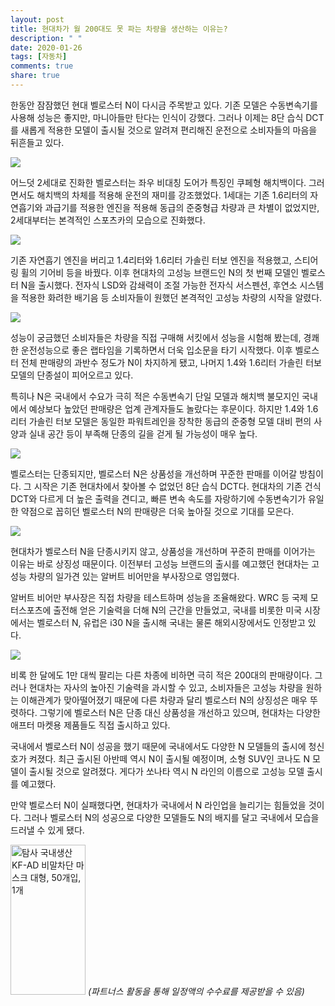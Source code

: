 ```yaml
---
layout: post
title: 현대차가 월 200대도 못 파는 차량을 생산하는 이유는?
description: " "
date: 2020-01-26
tags: [자동차]
comments: true
share: true
---
```



한동안 잠잠했던 현대 벨로스터 N이 다시금 주목받고 있다. 기존 모델은 수동변속기를 사용해 성능은 좋지만, 마니아들만 탄다는 인식이 강했다. 그러나 이제는 8단 습식 DCT를 새롭게 적용한 모델이 출시될 것으로 알려져 편리해진 운전으로 소비자들의 마음을 뒤흔들고 있다.

![](https://post-phinf.pstatic.net/MjAyMDA0MTZfMjc0/MDAxNTg3MDE2MjYxMDEw.94qZ5qTrlYNvKjKhQ7U8ERu7odkm6ZF2l3v3JH5Mzf4g.g5AjH9yLv1LaorGWn5Di0AS1DKNS_2885T5cIl513e8g.JPEG/wallpapers_hyundai_veloster_2012_14_copy.jpg?type=w1200)

어느덧 2세대로 진화한 벨로스터는 좌우 비대칭 도어가 특징인 쿠페형 해치백이다. 그러면서도 해치백의 차체를 적용해 운전의 재미를 강조했었다. 1세대는 기존 1.6리터의 자연흡기와 과급기를 적용한 엔진을 적용해 동급의 준중형급 차량과 큰 차별이 없었지만, 2세대부터는 본격적인 스포츠카의 모습으로 진화했다.

![](https://post-phinf.pstatic.net/MjAyMDA0MTZfODgg/MDAxNTg3MDE2MDM1OTMw.Fx47eV0-lNIrzePi5wh72CzViEF9ktjpitousOR5oCwg.pQ9tP_ewJMhcAd5_WO4Vvxn75rnmZhUps3m33Dn5XOgg.JPEG/32.jpg?type=w1200)

기존 자연흡기 엔진을 버리고 1.4리터와 1.6리터 가솔린 터보 엔진을 적용했고, 스티어링 휠의 기어비 등을 바꿨다. 이후 현대차의 고성능 브랜드인 N의 첫 번째 모델인 벨로스터 N을 출시했다. 전자식 LSD와 감쇄력이 조절 가능한 전자식 서스펜션, 후연소 시스템을 적용한 화려한 배기음 등 소비자들이 원했던 본격적인 고성능 차량의 시작을 알렸다.

![](https://post-phinf.pstatic.net/MjAyMDA0MTZfMTI3/MDAxNTg3MDE2MzU4NzEz.o-8LwCmuCwcfc350ATsJT3NiMOH_U4DN9ZaMkTCny80g.3uZ6tNWkpkfpXjMiv2L1FO6brLWS52_1tj1xOcR4lMkg.JPEG/Hyundai-Veloster_N-2019-1280-04_copy.jpg?type=w1200)

성능이 궁금했던 소비자들은 차량을 직접 구매해 서킷에서 성능을 시험해 봤는데, 경쾌한 운전성능으로 좋은 랩타임을 기록하면서 더욱 입소문을 타기 시작했다. 이후 벨로스터 전체 판매량의 과반수 정도가 N이 차지하게 됐고, 나머지 1.4와 1.6리터 가솔린 터보 모델의 단종설이 피어오르고 있다.

특히나 N은 국내에서 수요가 극히 적은 수동변속기 단일 모델과 해치백 불모지인 국내에서 예상보다 높았던 판매량은 업계 관계자들도 놀랐다는 후문이다. 하지만 1.4와 1.6리터 가솔린 터보 모델은 동일한 파워트레인을 장착한 동급의 준중형 모델 대비 편의 사양과 실내 공간 등이 부족해 단종의 길을 걷게 될 가능성이 매우 높다.

![](https://post-phinf.pstatic.net/MjAyMDA0MTZfMjc1/MDAxNTg3MDE2ODM2Mzk4.hj-XqH62BsXbDwHrT8ZmegCmna49jBWi9nNEPssozGIg.h3cVkudbh-38L_005502p7_K7WU4a_pBikiDrE6Raysg.JPEG/1_copy.jpg?type=w1200)

벨로스터는 단종되지만, 벨로스터 N은 상품성을 개선하며 꾸준한 판매를 이어갈 방침이다. 그 시작은 기존 현대차에서 찾아볼 수 없었던 8단 습식 DCT다. 현대차의 기존 건식 DCT와 다르게 더 높은 출력을 견디고, 빠른 변속 속도를 자랑하기에 수동변속기가 유일한 약점으로 꼽히던 벨로스터 N의 판매량은 더욱 높아질 것으로 기대를 모은다.

![](https://post-phinf.pstatic.net/MjAyMDA0MTZfNzUg/MDAxNTg3MDE2MTQzMTA4.fjk7NTzkxXIScaOkZ2NfKdweO9YQFquUItXS4qAqLOUg.pYul3C8473QyBH7Bb369DWhNBVS2ZCIXxX7MItyqRecg.JPEG/Untitled-1.jpg?type=w1200)

현대차가 벨로스터 N을 단종시키지 않고, 상품성을 개선하며 꾸준히 판매를 이어가는 이유는 바로 상징성 때문이다. 이전부터 고성능 브랜드의 출시를 예고했던 현대차는 고성능 차량의 일가견 있는 알버트 비어만을 부사장으로 영입했다.

알버트 비어만 부사장은 직접 차량을 테스트하며 성능을 조율해왔다. WRC 등 국제 모터스포츠에 출전해 얻은 기술력을 더해 N의 근간을 만들었고, 국내를 비롯한 미국 시장에서는 벨로스터 N, 유럽은 i30 N을 출시해 국내는 물론 해외시장에서도 인정받고 있다.

![](https://post-phinf.pstatic.net/MjAyMDA0MTZfNzgg/MDAxNTg3MDE2OTEyNzU0.umNsbhFXQdmnC6ELgQLzvpshh1U6-KNq6xx6Sv3rq4Mg.5hXB4GIq6_xkAtyF1dLEg-T9SMml0T-dcYpX9ANjcyUg.JPEG/191226_%ED%98%84%EB%8C%80%EC%B0%A8%2C_%27N_%ED%8D%BC%ED%8F%AC%EB%A8%BC%EC%8A%A4_%ED%8C%8C%EC%B8%A0%27_%EC%B6%9C%EC%8B%9C_%28%EC%82%AC%EC%A7%84%29.jpg?type=w1200)

비록 한 달에도 1만 대씩 팔리는 다른 차종에 비하면 극히 적은 200대의 판매량이다. 그러나 현대차는 자사의 높아진 기술력을 과시할 수 있고, 소비자들은 고성능 차량을 원하는 이해관계가 맞아떨어졌기 때문에 다른 차량과 달리 벨로스터 N의 상징성은 매우 뚜렷하다. 그렇기에 벨로스터 N은 단종 대신 상품성을 개선하고 있으며, 현대차는 다양한 애프터 마켓용 제품들도 직접 출시하고 있다.

국내에서 벨로스터 N이 성공을 했기 때문에 국내에서도 다양한 N 모델들의 출시에 청신호가 켜졌다. 최근 출시된 아반떼 역시 N이 출시될 예정이며, 소형 SUV인 코나도 N 모델이 출시될 것으로 알려졌다. 게다가 쏘나타 역시 N 라인의 이름으로 고성능 모델 출시를 예고했다.

만약 벨로스터 N이 실패했다면, 현대차가 국내에서 N 라인업을 늘리기는 힘들었을 것이다. 그러나 벨로스터 N의 성공으로 다양한 모델들도 N의 배지를 달고 국내에서 모습을 드러낼 수 있게 됐다.

<a href="https://coupa.ng/bQq9j5" target="_blank" referrerpolicy="unsafe-url"><img src="https://static.coupangcdn.com/image/affiliate/banner/1d092b8367d69eb4804ebca5c24d068a@2x.jpg" alt="탐사 국내생산 KF-AD 비말차단 마스크 대형, 50개입, 1개" width="120" height="240"></a>
_(파트너스 활동을 통해 일정액의 수수료를 제공받을 수 있음)_